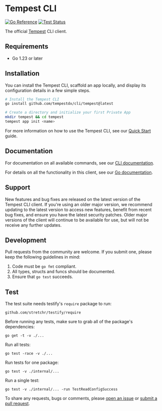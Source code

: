 # Tempest CLI

[![Go Reference](https://pkg.go.dev/badge/github.com/tempestdx/cli)](https://pkg.go.dev/github.com/tempestdx/cli)
[![Test Status](https://github.com/tempestdx/cli/actions/workflows/go.yml/badge.svg?branch=main)](https://github.com/tempestdx/cli/actions/workflows/go.yml?query=branch%3Amain)

The official [Tempest][tempest] CLI client.

## Requirements

- Go 1.23 or later

## Installation

You can install the Tempest CLI, scaffold an app locally, and display its
configuration details in a few simple steps.

```sh
# Install the Tempest CLI
go install github.com/tempestdx/cli/tempest@latest

# Create a directory and initialize your first Private App
mkdir tempest && cd tempest
tempest app init <name>
```

For more information on how to use the Tempest CLI, see our
[Quick Start][quick-start] guide.

## Documentation

For documentation on all available commands, see our
[CLI documentation][cli-docs].

For details on all the functionality in this client, see our
[Go documentation][goref].

## Support

New features and bug fixes are released on the latest version of the Tempest CLI
client. If you're using an older major version, we recommend updating to the
latest version to access new features, benefit from recent bug fixes, and ensure
you have the latest security patches. Older major versions of the client will
continue to be available for use, but will not be receive any further updates.

## Development

Pull requests from the community are welcome. If you submit one, please keep the
following guidelines in mind:

1. Code must be `go fmt` compliant.
2. All types, structs and funcs should be documented.
3. Ensure that `go test` succeeds.

## Test

The test suite needs testify's `require` package to run:

    github.com/stretchr/testify/require

Before running any tests, make sure to grab all of the package's dependencies:

    go get -t -v ./...

Run all tests:

    go test -race -v ./...

Run tests for one package:

    go test -v ./internal/...

Run a single test:

    go test -v ./internal/... -run TestReadConfigSuccess

To share any requests, bugs or comments, please [open an issue][issues] or
[submit a pull request][pulls].

[cli-docs]: https://docs.tempestdx.com/developer/cli/tempest
[goref]: https://pkg.go.dev/github.com/tempestdx/cli
[issues]: https://github.com/tempestdx/cli/issues/new
[pulls]: https://github.com/tempestdx/cli/pulls
[tempest]: https://tempestdx.com/
[quick-start]: https://docs.tempestdx.com/developer/
